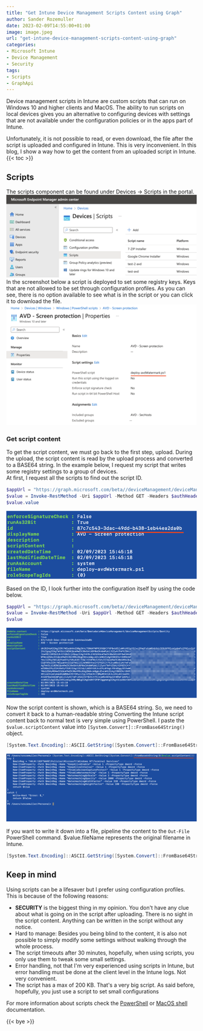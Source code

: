 ```yaml
---
title: "Get Intune Device Management Scripts Content using Graph"
author: Sander Rozemuller
date: 2023-02-09T14:55:00+01:00
image: image.jpeg
url: "get-intune-device-management-scripts-content-using-graph"
categories:
- Microsoft Intune
- Device Management
- Security
tags:
- Scripts
- GraphApi
---
```

Device management scripts in Intune are custom scripts that can run on Windows 10 and higher clients and  MacOS. The ability to run scripts on local devices gives you an alternative to configuring devices with settings that are not available under the configuration policies or in the apps part of Intune.

Unfortunately, it is not possible to read, or even download, the file after the script is uploaded and configured in Intune. This is very inconvenient.
In this blog, I show a way how to get the content from an uploaded script in Intune.
{{< toc >}}

## Scripts
The scripts component can be found under Devices -> Scripts in the portal.
![scripts](scripts.png)
In the screenshot below a script is deployed to set some registry keys. Keys that are not allowed to be set through configuration profiles. As you can see, there is no option available to see what is in the script or you can click it to download the file.
![powershell-script](powershell-script.png)

### Get script content
To get the script content, we must go back to the first step, upload. During the upload, the script content is read by the upload process and converted to a BASE64 string. In the example below, I request my script that writes some registry settings to a group of devices.  
At first, I request all the scripts to find out the script ID.

```powershell
$appUrl = "https://graph.microsoft.com/beta//deviceManagement/deviceManagementScripts"
$value = Invoke-RestMethod -Uri $appUrl -Method GET -Headers $authHeader
$value.value
```
![script-id](script-id.png)

Based on the ID, I look further into the configuration itself by using the code below.  

```powershell
$appUrl = "https://graph.microsoft.com/beta//deviceManagement/deviceManagementScripts/87c7c543-3dac-49dd-b438-1eb44ea2da0b"
$value = Invoke-RestMethod -Uri $appUrl -Method GET -Headers $authHeader
$value
```
![script-content](script-content.png)

Now the script content is shown, which is a BASE64 string. So, we need to convert it back to a human-readable string
Converting the Intune script content back to normal text is very simple using PowerShell.
I paste the ```$value.scriptContent``` value into ```[System.Convert]::FromBase64String()``` object. 

```powershell
[System.Text.Encoding]::ASCII.GetString([System.Convert]::FromBase64String($($value.scriptContent))) 
```

![script-content-readable](script-content-readable.png)

If you want to write it down into a file, pipeline the content to the ```Out-File``` PowerShell command. $value.fileName represents the original filename in Intune. 

```powershell
[System.Text.Encoding]::ASCII.GetString([System.Convert]::FromBase64String($($value.scriptContent)))  | out-file $value.fileName
```

## Keep in mind
Using scripts can be a lifesaver but I prefer using configuration profiles. This is because of the following reasons:
- **SECURITY** is the biggest thing in my opinion. You don't have any clue about what is going on in the script after uploading. There is no sight in the script content. Anything can be written in the script without any notice.  
- Hard to manage: Besides you being blind to the content, it is also not possible to simply modify some settings without walking through the whole process. 
- The script timeouts after 30 minutes, hopefully, when using scripts, you only use them to tweak some small settings.
- Error handling, not that I'm very experienced using scripts in Intune, but error handling must be done at the client level in the Intune logs. Not very convenient.
- The script has a max of 200 KB. That's a very big script. As said before, hopefully, you just use a script to set small configurations  

For more information about scripts check the [PowerShell](https://learn.microsoft.com/en-us/mem/intune/apps/intune-management-extension) or [MacOS shell](https://learn.microsoft.com/en-us/mem/intune/apps/macos-shell-scripts) documentation.

{{< bye >}}
